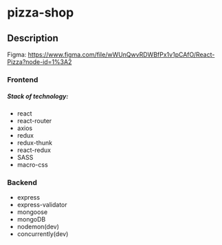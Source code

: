 # pizza-shop

## Description

Figma: https://www.figma.com/file/wWUnQwvRDWBfPx1v1pCAfO/React-Pizza?node-id=1%3A2

### Frontend

##### Stack of technology:

- react
- react-router
- axios
- redux
- redux-thunk
- react-redux
- SASS
- macro-css

### Backend

- express
- express-validator
- mongoose
- mongoDB
- nodemon(dev)
- concurrently(dev)
